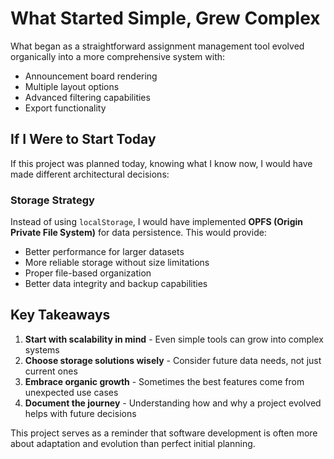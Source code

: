 # What Started Simple, Grew Complex

What began as a straightforward assignment management tool evolved organically into a more comprehensive system with:
- Announcement board rendering
- Multiple layout options
- Advanced filtering capabilities
- Export functionality

## If I Were to Start Today

If this project was planned today, knowing what I know now, I would have made different architectural decisions:

### Storage Strategy
Instead of using `localStorage`, I would have implemented **OPFS (Origin Private File System)** for data persistence. This would provide:
- Better performance for larger datasets
- More reliable storage without size limitations
- Proper file-based organization
- Better data integrity and backup capabilities

## Key Takeaways

1. **Start with scalability in mind** - Even simple tools can grow into complex systems
2. **Choose storage solutions wisely** - Consider future data needs, not just current ones
3. **Embrace organic growth** - Sometimes the best features come from unexpected use cases
4. **Document the journey** - Understanding how and why a project evolved helps with future decisions

This project serves as a reminder that software development is often more about adaptation and evolution than perfect initial planning.